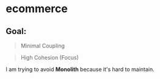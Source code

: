 # ecommerce

## Goal:

> Minimal Coupling
 
> High Cohesion (Focus)
 
I am trying to avoid **Monolith** because it's hard to maintain. 